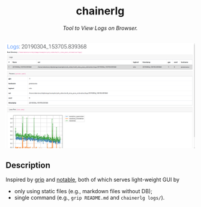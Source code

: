 <h1 align="center">
  chainerlg
</h1>

<h6 align="center">
  Tool to View Logs on Browser.
</h6>

<div align="center">
  <img src=".readme/overview.png" width="650px">
</div>


## Description

Inspired by [grip](https://github.com/joeyespo/grip) and [notable](https://github.com/notable/notable),
both of which serves light-weight GUI by

- only using static files (e.g., markdown files without DB);
- single command (e.g., `grip README.md` and `chainerlg logs/`).
